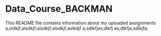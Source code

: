 # Data_Course_BACKMAN

This README file contains information about my uploaded assignments
a;sldkjf;alsdkjf;alsdkjf;alsdkjf;aslkdjf
a;sdlkfjas;dlkfj
as;dlkfja;sdlkjfa;
